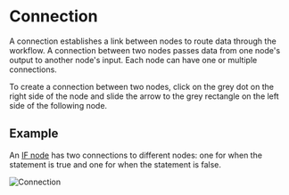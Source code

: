 # Connection

A connection establishes a link between nodes to route data through the workflow. A connection between two nodes passes data from one node's output to another node's input. Each node can have one or multiple connections.

To create a connection between two nodes, click on the grey dot on the right side of the node and slide the arrow to the grey rectangle on the left side of the following node.

## Example

An [IF node](/integrations/core-nodes/n8n-nodes-base.if/) has two connections to different nodes: one for when the statement is true and one for when the statement is false.

![Connection](/_images/workflows/connections/Connection_ifnode.gif)
